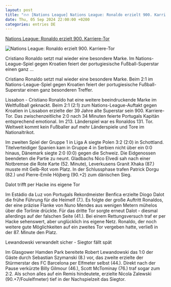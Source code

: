 ```yaml
---
layout: post
title: "🔥🔥 [Nations League] Nations League: Ronaldo erzielt 900. Karriere-Tor"
date: Thu, 05 Sep 2024 22:00:00 +0200
categories: entries DE
---
```

[Nations League: Ronaldo erzielt 900. Karriere-Tor](https://www.mz.de/sport/fussball/ronaldo-erzielt-900-karriere-tor-3911530)

![Nations League: Ronaldo erzielt 900. Karriere-Tor](https://bmg-images.forward-publishing.io/2024/09/05/9de93cb4-5089-4fd5-8b5c-cd5905571f79.jpeg?rect=0%2C107%2C2048%2C1152&w=1024)

Cristiano Ronaldo setzt mal wieder eine besondere Marke. Im Nations-League-Spiel gegen Kroatien feiert der portugiesische Fußball-Superstar einen ganz ...

Cristiano Ronaldo setzt mal wieder eine besondere Marke. Beim 2:1 im Nations-League-Spiel gegen Kroatien feiert der portugiesische Fußball-Superstar einen ganz besonderen Treffer.

Lissabon - Cristiano Ronaldo hat eine weitere beeindruckende Marke im Weltfußball geknackt. Beim 2:1 (2:1) zum Nations-League-Auftakt gegen Kroatien in Lissabon erzielte der 39 Jahre alte Superstar sein 900. Karriere-Tor. Das zwischenzeitliche 2:0 nach 34 Minuten feierte Portugals Kapitän entsprechend emotional. Im 213. Länderspiel war es Ronaldos 131. Tor. Weltweit kommt kein Fußballer auf mehr Länderspiele und Tore im Nationaltrikot.

Im zweiten Spiel der Gruppe 1 in Liga A siegte Polen 3:2 (2:0) in Schottland. Titelverteidiger Spanien kam in Gruppe 4 in Serbien nicht über ein 0:0 hinaus, Dänemark siegte 2:0 (0:0) gegen die Schweiz. Die Eidgenossen beendeten die Partie zu neunt. Gladbachs Nico Elvedi sah nach einer Notbremse die Rote Karte (52. Minute), Leverkusens Granit Xhaka (87.) musste mit Gelb-Rot vom Platz. In der Schlussphase trafen Patrick Dorgu (82.) und Pierre-Emile Höjberg (90.+2) zum dänischen Sieg.

Dalot trifft per Hacke ins eigene Tor

Im Estádio da Luz von Portugals Rekordmeister Benfica erzielte Diogo Dalot die frühe Führung für die Heimelf (7.). Es folgte der große Auftritt Ronaldos, der eine präzise Flanke von Nuno Mendes aus wenigen Metern mühelos über die Torlinie drückte. Für das dritte Tor sorgte erneut Dalot - diesmal allerdings auf der falschen Seite (41.). Bei einem Rettungsversuch traf er per Hacke sehenswert, aber unglücklich ins eigene Netz. Ronaldo, der noch weitere gute Möglichkeiten auf ein zweites Tor vergeben hatte, verließ in der 87. Minute den Platz.

Lewandowski verwandelt sicher - Siegtor fällt spät

Im Glasgower Hamden Park bereitete Robert Lewandowski das 1:0 der Gäste durch Sebastian Szymanski (8.) vor, das zweite erzielte der Stürmerstar des FC Barcelona per Elfmeter selbst (44.). Direkt nach der Pause verkürzte Billy Gilmour (46.), Scott McTominay (76.) traf sogar zum 2:2. Als schon alles auf ein Remis hindeutete, erzielte Nicola Zalewski (90.+7/Foulelfmeter) tief in der Nachspielzeit das Siegtor.

